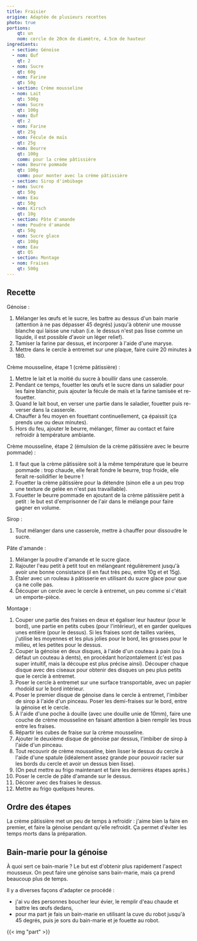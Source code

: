 ```yaml
---
title: Fraisier
origine: Adaptée de plusieurs recettes
photo: true
portions:
    qt: un
    nom: cercle de 20cm de diamètre, 4.5cm de hauteur
ingredients:
  - section: Génoise
  - nom: Œuf
    qt: 2
  - nom: Sucre
    qt: 60g
  - nom: Farine
    qt: 50g
  - section: Crème mousseline
  - nom: Lait
    qt: 500g
  - nom: Sucre
    qt: 100g
  - nom: Œuf
    qt: 2
  - nom: Farine
    qt: 25g
  - nom: Fécule de maïs
    qt: 25g
  - nom: Beurre
    qt: 100g
    comm: pour la crème pâtissière
  - nom: Beurre pommade
    qt: 100g
    comm: pour monter avec la crème pâtissière
  - section: Sirop d'imbibage
  - nom: Sucre
    qt: 50g
  - nom: Eau
    qt: 50g
  - nom: Kirsch
    qt: 10g
  - section: Pâte d'amande
  - nom: Poudre d'amande
    qt: 50g
  - nom: Sucre glace
    qt: 100g
  - nom: Eau
    qt: QS
  - section: Montage
  - nom: Fraises
    qt: 500g
---
```


Recette
-------

Génoise :
1. Mélanger les œufs et le sucre, les battre au dessus d'un bain marie (attention à ne pas dépasser 45 degrés) jusqu'à obtenir une mousse blanche qui laisse une ruban (i.e. le dessus n'est pas lisse comme un liquide, il est possible d'avoir un léger relief).
2. Tamiser la farine par dessus, et incorporer à l'aide d'une maryse.
3. Mettre dans le cercle à entremet sur une plaque, faire cuire 20 minutes à 180.

Crème mousseline, étape 1 (crème pâtissière) :
1. Mettre le lait et la moitié du sucre à bouillir dans une casserole.
2. Pendant ce temps, fouetter les œufs et le sucre dans un saladier pour les faire blanchir, puis ajouter la fécule de maïs et la farine tamisée et re-fouetter.
3. Quand le lait bout, en verser une partie dans le saladier, fouetter puis re-verser dans la casserole.
4. Chauffer à feu moyen en fouettant continuellement, ça épaissit (ça prends une ou deux minutes).
5. Hors du feu, ajouter le beurre, mélanger, filmer au contact et faire refroidir à température ambiante.

Crème mousseline, étape 2 (émulsion de la crème pâtissière avec le beurre pommade) :
1. Il faut que la crème pâtissière soit à la même température que le beurre pommade : trop chaude, elle ferait fondre le beurre, trop froide, elle ferait re-solidifier le beurre !
2. Fouetter la crème pâtissière pour la détendre (sinon elle a un peu trop une texture de gelée en n'est pas travaillable).
3. Fouetter le beurre pommade en ajoutant de la crème pâtissière petit à petit : le but est d'emprisonner de l'air dans le mélange pour faire gagner en volume.

Sirop :
1. Tout mélanger dans une casserole, mettre à chauffer pour dissoudre le sucre.

Pâte d'amande :
1. Mélanger la poudre d'amande et le sucre glace.
2. Rajouter l'eau petit à petit tout en mélangeant régulièrement jusqu'à avoir une bonne consistance (il en faut très peu, entre 10g et et 15g).
3. Étaler avec un rouleau à pâtisserie en utilisant du sucre glace pour que ça ne colle pas.
4. Découper un cercle avec le cercle à entremet, un peu comme si c'était un emporte-pièce.

Montage :
1. Couper une partie des fraises en deux et égaliser leur hauteur (pour le bord), une partie en petits cubes (pour l'intérieur), et en garder quelques unes entière (pour le dessus). Si les fraises sont de tailles variées, j'utilise les moyennes et les plus jolies pour le bord, les grosses pour le milieu, et les petites pour le dessus.
2. Couper la génoise en deux disques, à l'aide d'un couteau à pain (ou à défaut un couteau à dents), en procédant horizontalement (c'est pas super intuitif, mais la découpe est plus précise ainsi). Découper chaque disque avec des ciseaux pour obtenir des disques un peu plus petits que le cercle à entremet.
3. Poser le cercle à entremet sur une surface transportable, avec un papier rhodoïd sur le bord intérieur.
4. Poser le premier disque de génoise dans le cercle à entremet, l'imbiber de sirop à l'aide d'un pinceau. Poser les demi-fraises sur le bord, entre la génoise et le cercle.
5. À l'aide d'une poche à douille (avec une douille unie de 10mm), faire une couche de crème mousseline en faisant attention à bien remplir les trous entre les fraises.
6. Répartir les cubes de fraise sur la crème mousseline.
7. Ajouter le deuxième disque de génoise par dessus, l'imbiber de sirop à l'aide d'un pinceau.
8. Tout recouvrir de crème mousseline, bien lisser le dessus du cercle à l'aide d'une spatule (idéalement assez grande pour pouvoir racler sur les bords du cercle et avoir un dessus bien lisse).
9. (On peut mettre au frigo maintenant et faire les dernières étapes après.)
10. Poser le cercle de pâte d'amande sur le dessus.
11. Décorer avec des fraises le dessus.
12. Mettre au frigo quelques heures.

Ordre des étapes
----------------

La crème pâtissière met un peu de temps à refroidir :
j'aime bien la faire en premier, et faire la génoise pendant qu'elle refroidit.
Ça permet d'éviter les temps morts dans la préparation.

Bain-marie pour la génoise
--------------------------

À quoi sert ce bain-marie ?
Le but est d'obtenir plus rapidement l'aspect mousseux.
On peut faire une génoise sans bain-marie, mais ça prend beaucoup plus de temps.

Il y a diverses façons d'adapter ce procédé :
- j'ai vu des personnes boucher leur évier, le remplir d'eau chaude et battre les œufs dedans,
- pour ma part je fais un bain-marie en utilisant la cuve du robot jusqu'à 45 degrés, puis je sors du bain-marie et je fouette au robot.

{{< img "part" >}}
